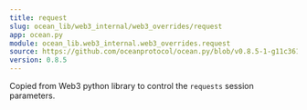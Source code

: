 ```yaml
---
title: request
slug: ocean_lib/web3_internal/web3_overrides/request
app: ocean.py
module: ocean_lib.web3_internal.web3_overrides.request
source: https://github.com/oceanprotocol/ocean.py/blob/v0.8.5-1-g11c361d/ocean_lib/web3_internal/web3_overrides/request.py
version: 0.8.5
---
```

Copied from Web3 python library to control the `requests` session parameters.


